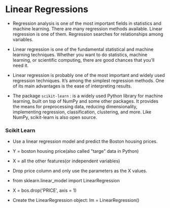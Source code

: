 # Linear Regressions

* Regression analysis is one of the most important fields in statistics and machine learning. There are many regression methods available. Linear regression is one of them. Regression searches for relationships among variables.

* Linear regression is one of the fundamental statistical and machine learning techniques. Whether you want to do statistics, machine learning, or scientific computing, there are good chances that you’ll need it.

* Linear regression is probably one of the most important and widely used regression techniques. It’s among the simplest regression methods. One of its main advantages is the ease of interpreting results.

* The package `scikit-learn` : is a widely used Python library for machine learning, built on top of NumPy and some other packages. It provides the means for preprocessing data, reducing dimensionality, implementing regression, classification, clustering, and more. Like NumPy, scikit-learn is also open source.

### Scikit Learn

* Use a linear regression model and predict the Boston housing prices.

* Y = boston housing price(also called "targe" data in Python)

* X = all the other features(or independent variables)

* Drop price column and only use the parameters as the X values.

* from sklearn.linear_model import LinearRegression

* X = bos.drop('PRICE', axis = 1)

* Create the LinearRegression object: lm = LinearRegression()